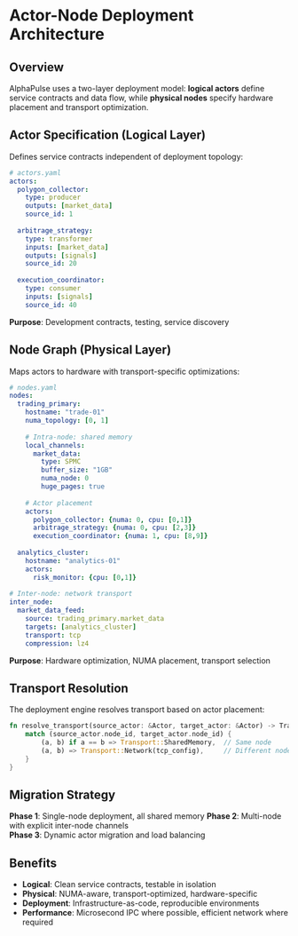 # Actor-Node Deployment Architecture

## Overview

AlphaPulse uses a two-layer deployment model: **logical actors** define service contracts and data flow, while **physical nodes** specify hardware placement and transport optimization.

## Actor Specification (Logical Layer)

Defines service contracts independent of deployment topology:

```yaml
# actors.yaml
actors:
  polygon_collector:
    type: producer
    outputs: [market_data]
    source_id: 1
    
  arbitrage_strategy:
    type: transformer
    inputs: [market_data]
    outputs: [signals]
    source_id: 20
    
  execution_coordinator:
    type: consumer
    inputs: [signals]
    source_id: 40
```

**Purpose**: Development contracts, testing, service discovery

## Node Graph (Physical Layer)

Maps actors to hardware with transport-specific optimizations:

```yaml
# nodes.yaml
nodes:
  trading_primary:
    hostname: "trade-01"
    numa_topology: [0, 1]
    
    # Intra-node: shared memory
    local_channels:
      market_data:
        type: SPMC
        buffer_size: "1GB"
        numa_node: 0
        huge_pages: true
        
    # Actor placement
    actors:
      polygon_collector: {numa: 0, cpu: [0,1]}
      arbitrage_strategy: {numa: 0, cpu: [2,3]}
      execution_coordinator: {numa: 1, cpu: [8,9]}
      
  analytics_cluster:
    hostname: "analytics-01"
    actors:
      risk_monitor: {cpu: [0,1]}
      
# Inter-node: network transport
inter_node:
  market_data_feed:
    source: trading_primary.market_data
    targets: [analytics_cluster]
    transport: tcp
    compression: lz4
```

**Purpose**: Hardware optimization, NUMA placement, transport selection

## Transport Resolution

The deployment engine resolves transport based on actor placement:

```rust
fn resolve_transport(source_actor: &Actor, target_actor: &Actor) -> Transport {
    match (source_actor.node_id, target_actor.node_id) {
        (a, b) if a == b => Transport::SharedMemory,  // Same node
        (a, b) => Transport::Network(tcp_config),     // Different nodes
    }
}
```

## Migration Strategy

**Phase 1**: Single-node deployment, all shared memory
**Phase 2**: Multi-node with explicit inter-node channels  
**Phase 3**: Dynamic actor migration and load balancing

## Benefits

- **Logical**: Clean service contracts, testable in isolation
- **Physical**: NUMA-aware, transport-optimized, hardware-specific
- **Deployment**: Infrastructure-as-code, reproducible environments
- **Performance**: Microsecond IPC where possible, efficient network where required
